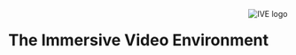 <img src="https://raw.githubusercontent.com/sitcomlab/IVE/master/public/backend/images/logo.svg" alt="IVE logo" title="IVE" align="right"/>

# The Immersive Video Environment
